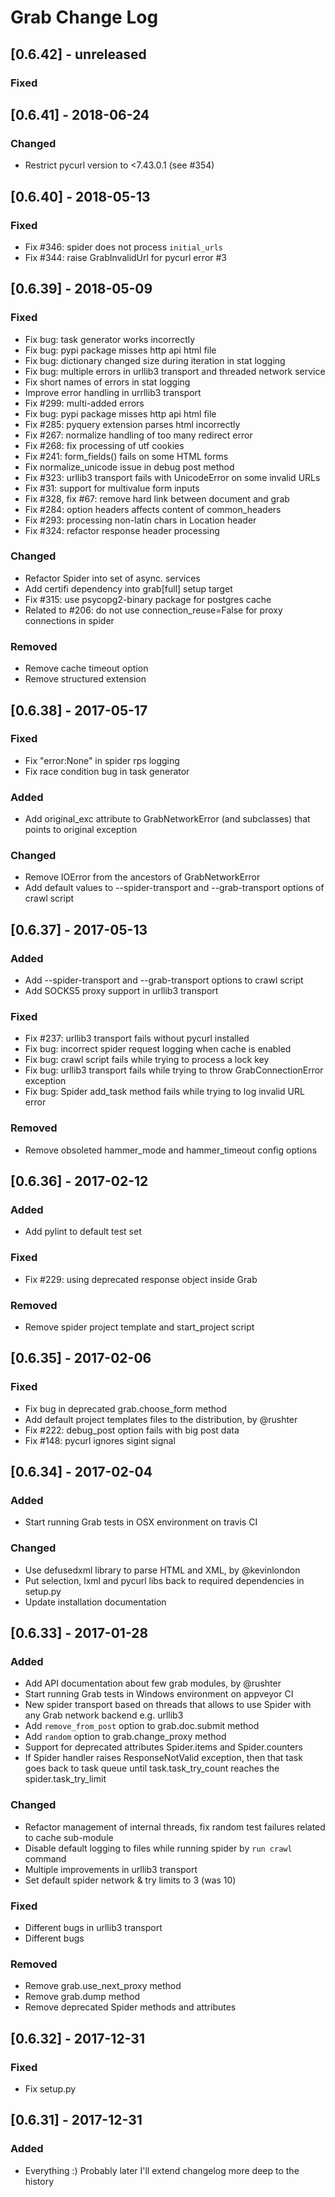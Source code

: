 # Grab Change Log

## [0.6.42] - unreleased
### Fixed

## [0.6.41] - 2018-06-24
### Changed
- Restrict pycurl version to <7.43.0.1 (see #354)

## [0.6.40] - 2018-05-13
### Fixed
- Fix #346: spider does not process `initial_urls`
- Fix #344: raise GrabInvalidUrl for pycurl error #3

## [0.6.39] - 2018-05-09
### Fixed
- Fix bug: task generator works incorrectly
- Fix bug: pypi package misses http api html file
- Fix bug: dictionary changed size during iteration in stat logging
- Fix bug: multiple errors in urllib3 transport and threaded network service
- Fix short names of errors in stat logging
- Improve error handling in urrllib3 transport
- Fix #299: multi-added errors
- Fix bug: pypi package misses http api html file
- Fix #285: pyquery extension parses html incorrectly
- Fix #267: normalize handling of too many redirect error
- Fix #268: fix processing of utf cookies
- Fix #241: form_fields() fails on some HTML forms
- Fix normalize_unicode issue in debug post method
- Fix #323: urllib3 transport fails with UnicodeError on some invalid URLs
- Fix #31: support for multivalue form inputs
- Fix #328, fix #67: remove hard link between document and grab
- Fix #284: option headers affects content of common_headers
- Fix #293: processing non-latin chars in Location header
- Fix #324: refactor response header processing

### Changed
- Refactor Spider into set of async. services
- Add certifi dependency into grab[full] setup target
- Fix #315: use psycopg2-binary package for postgres cache
- Related to #206: do not use connection_reuse=False for proxy connections in spider

### Removed
- Remove cache timeout option
- Remove structured extension

## [0.6.38] - 2017-05-17
### Fixed
- Fix "error:None" in spider rps logging
- Fix race condition bug in task generator

### Added
- Add original_exc attribute to GrabNetworkError (and subclasses) that points to original exception

### Changed
- Remove IOError from the ancestors of GrabNetworkError
- Add default values to --spider-transport and --grab-transport options of crawl script

## [0.6.37] - 2017-05-13
### Added
- Add --spider-transport and --grab-transport options to crawl script
- Add SOCKS5 proxy support in urllib3 transport

### Fixed
- Fix #237: urllib3 transport fails without pycurl installed
- Fix bug: incorrect spider request logging when cache is enabled
- Fix bug: crawl script fails while trying to process a lock key
- Fix bug: urllib3 transport fails while trying to throw GrabConnectionError exception
- Fix bug: Spider add_task method fails while trying to log invalid URL error

### Removed
- Remove obsoleted hammer_mode and hammer_timeout config options

## [0.6.36] - 2017-02-12
### Added
- Add pylint to default test set

### Fixed
- Fix #229: using deprecated response object inside Grab

### Removed
- Remove spider project template and start_project script

## [0.6.35] - 2017-02-06
### Fixed
- Fix bug in deprecated grab.choose_form method
- Add default project templates files to the distribution, by @rushter
- Fix #222: debug_post option fails with big post data
- Fix #148: pycurl ignores sigint signal

## [0.6.34] - 2017-02-04
### Added
- Start running Grab tests in OSX environment on travis CI

### Changed
- Use defusedxml library to parse HTML and XML, by @kevinlondon
- Put selection, lxml and pycurl libs back to required dependencies in setup.py
- Update installation documentation

## [0.6.33] - 2017-01-28 
### Added
- Add API documentation about few grab modules, by @rushter
- Start running Grab tests in Windows environment on appveyor CI
- New spider transport based on threads that allows to use Spider with any Grab network backend e.g. urllib3
- Add `remove_from_post` option to grab.doc.submit method 
- Add `random` option to grab.change_proxy method 
- Support for deprecated attributes Spider.items and Spider.counters
- If Spider handler raises ResponseNotValid exception, then that task goes back to task queue until task.task_try_count reaches the spider.task_try_limit

### Changed
- Refactor management of internal threads, fix random test failures related to cache sub-module
- Disable default logging to files while running spider by `run crawl` command
- Multiple improvements in urllib3 transport
- Set default spider network & try limits to 3 (was 10)

### Fixed
- Different bugs in urllib3 transport
- Different bugs

### Removed
- Remove grab.use_next_proxy method
- Remove grab.dump method
- Remove deprecated Spider methods and attributes

## [0.6.32] - 2017-12-31
### Fixed
- Fix setup.py

## [0.6.31] - 2017-12-31
### Added
- Everything :) Probably later I'll extend changelog more deep to the history
